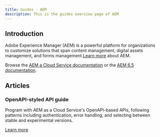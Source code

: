 ```yaml
---
title: Guides - AEM
description: This is the guides overview page of AEM 
---
```


## Introduction

Adobe Experience Manager (AEM) is a powerful platform for organizations to customize solutions that span content management, digital assets management, and forms management.[Learn more](https://business.adobe.com/products/experience-manager/adobe-experience-manager.html) about AEM.

Browse the [AEM a Cloud Service documentation](https://experienceleague.adobe.com/docs/experience-manager-cloud-service/content/home.html) or the [AEM 6.5 documentation](https://experienceleague.adobe.com/docs/experience-manager-65.html).

## Articles

### OpenAPI-styled API guide

Program with AEM as a Cloud Service's OpenAPI-based APIs, following patterns including authentication, error handling, and selecting between stable and experimental versions.

[Learn more](/src/pages/guides/how-to/index.md)
